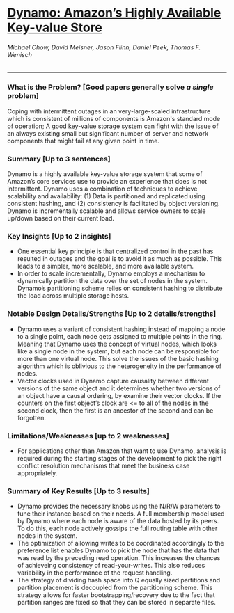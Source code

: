 # [Dynamo: Amazon’s Highly Available Key-value Store](https://www.allthingsdistributed.com/files/amazon-dynamo-sosp2007.pdf)

###### Michael Chow, David Meisner, Jason Flinn, Daniel Peek, Thomas F. Wenisch

---

### What is the Problem? [Good papers generally solve *a single* problem]

Coping with intermittent outages in an very-large-scaled infrastructure which is consistent of millions of components is Amazon's standard mode of operation; A good key-value storage system can fight with the issue of an always existing small but significant number of server and network components that might fail at any given point in time.

### Summary [Up to 3 sentences]

Dynamo is a highly available key-value storage system that some of Amazon’s core services use to provide an experience that does is not intermittent. Dynamo uses a combination of techniques to achieve scalability and availability: (1) Data is partitioned and replicated using consistent hashing, and (2) consistency is facilitated by object versioning. Dynamo is incrementally scalable and allows service owners to scale up/down based on their current load.

### Key Insights [Up to 2 insights]

- One essential key principle is that centralized control in the past has resulted in outages and the goal is to avoid it as much as possible. This leads to a simpler, more scalable, and more available system.
- In order to scale incrementally, Dynamo employs a mechanism to dynamically partition the data over the set of nodes in the system. Dynamo’s partitioning scheme relies on consistent hashing to distribute the load across multiple storage hosts.

### Notable Design Details/Strengths [Up to 2 details/strengths]

- Dynamo uses a variant of consistent hashing instead of mapping a node to a single point, each node gets assigned to multiple points in the ring. Meaning that Dynamo uses the concept of virtual nodes, which looks like a single node in the system, but each node can be responsible for more than one virtual node. This solve the issues of the basic hashing algorithm which is oblivious to the heterogeneity in the performance of nodes.
- Vector clocks used in Dynamo capture causality between different versions of the same object and it determines whether two versions of an object have a causal ordering, by examine their vector clocks. If the counters on the first object’s clock are <= to all of the nodes in the second clock, then the first is an ancestor of the second and can be forgotten.

### Limitations/Weaknesses [up to 2 weaknesses]

- For applications other than Amazon that want to use Dynamo, analysis is required during the starting stages of the development to pick the right conflict resolution mechanisms that meet the business case appropriately.

### Summary of Key Results [Up to 3 results]

- Dynamo provides the necessary knobs using the N/R/W parameters to tune their instance based on their needs. A full membership model used by Dynamo where each node is aware of the data hosted by its peers. To do this, each node actively gossips the full routing table with other nodes in the system.
- The optimization of allowing writes to be coordinated accordingly to the preference list enables Dynamo to pick the node that has the data that was read by the preceding read operation. This increases the chances of achieveing consistency of read-your-writes. This also reduces variability in the performance of the request handling. 
- The strategy of dividing hash space into Q equally sized partitions and partition placement is decoupled from the partitioning scheme. This strategy allows for faster bootstrapping/recovery due to the fact that partition ranges are fixed so that they can be stored in separate files.

